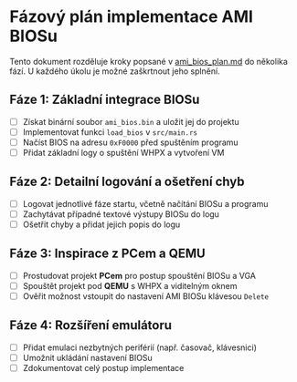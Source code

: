 # Fázový plán implementace AMI BIOSu

Tento dokument rozděluje kroky popsané v [ami_bios_plan.md](ami_bios_plan.md) do několika fází. U každého úkolu je možné zaškrtnout jeho splnění.

## Fáze 1: Základní integrace BIOSu
- [ ] Získat binární soubor `ami_bios.bin` a uložit jej do projektu
- [ ] Implementovat funkci `load_bios` v `src/main.rs`
- [ ] Načíst BIOS na adresu `0xF0000` před spuštěním programu
- [ ] Přidat základní logy o spuštění WHPX a vytvoření VM

## Fáze 2: Detailní logování a ošetření chyb
- [ ] Logovat jednotlivé fáze startu, včetně načítání BIOSu a programu
- [ ] Zachytávat případné textové výstupy BIOSu do logu
- [ ] Ošetřit chyby a přidat jejich popis do logu

## Fáze 3: Inspirace z PCem a QEMU
- [ ] Prostudovat projekt **PCem** pro postup spouštění BIOSu a VGA
- [ ] Spouštět projekt pod **QEMU** s WHPX a viditelným oknem
- [ ] Ověřit možnost vstoupit do nastavení AMI BIOSu klávesou `Delete`

## Fáze 4: Rozšíření emulátoru
- [ ] Přidat emulaci nezbytných periférií (např. časovač, klávesnici)
- [ ] Umožnit ukládání nastavení BIOSu
- [ ] Zdokumentovat celý postup implementace
